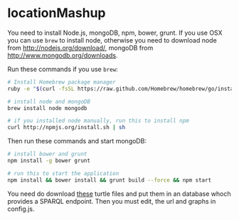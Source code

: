 locationMashup
==============
You need to install Node.js, mongoDB, npm, bower, grunt. If you use OSX you can use `brew` to install node, otherwise you need to download node from  http://nodejs.org/download/, mongoDB from http://www.mongodb.org/downloads.

Run these commands if you use `brew`:
``` bash
# Install Homebrew package manager
ruby -e "$(curl -fsSL https://raw.github.com/Homebrew/homebrew/go/install)"

# install node and mongoDB
brew install node mongodb

# if you installed node manually, run this to install npm
curl http://npmjs.org/install.sh | sh
```

Then run these commands and start mongoDB:
``` bash
# install bower and grunt
npm install -g bower grunt

# run this to start the application
npm install && bower install && grunt build --force && npm start
```
You need do download [these](https://drive.google.com/open?id=0B-qPNJhiRTz2fmxZQkE4UGtiNGItbFZfTTFubTNiZmJHYTY4aGdfbnpiOEVfM3U1VTVRWDA&authuser=0) turtle files and put them in an database whoch provides a SPARQL endpoint. Then you must edit, the url and graphs in config.js.


